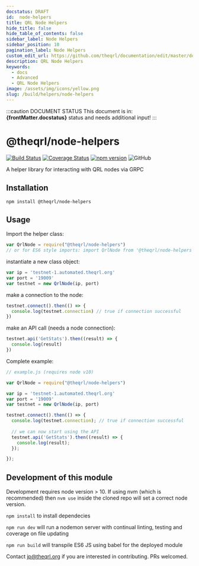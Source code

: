 ```yaml
---
docstatus: DRAFT
id:  node-helpers
title: QRL Node Helpers
hide_title: false
hide_table_of_contents: false
sidebar_label: Node Helpers
sidebar_position: 10
pagination_label: Node Helpers
custom_edit_url: https://github.com/theqrl/documentation/edit/master/docs/basics/what-is-qrl.md
description: QRL Node Helpers
keywords:
  - docs
  - Advanced
  - QRL Node Helpers
image: /assets/img/icons/yellow.png
slug: /build/helpers/node-helpers
---
```


:::caution DOCUMENT STATUS 
<span>This document is in: <b>{frontMatter.docstatus}</b> status and needs additional input!</span>
:::


# @theqrl/node-helpers

[![Build Status](https://travis-ci.com/theQRL/node-helpers.svg?branch=master)](https://travis-ci.com/theQRL/node-helpers) [![Coverage Status](https://coveralls.io/repos/github/theQRL/node-helpers/badge.svg?branch=master)](https://coveralls.io/github/theQRL/node-helpers?branch=master) [![npm version](https://badge.fury.io/js/%40theqrl%2Fnode-helpers.svg)](https://badge.fury.io/js/%40theqrl%2Fnode-helpers) ![GitHub](https://img.shields.io/github/license/theqrl/node-helpers)

A helper library for interacting with QRL nodes via GRPC

## Installation

  `npm install @theqrl/node-helpers`

## Usage

Import the helper class:

```javascript
var QrlNode = require("@theqrl/node-helpers")
// or for ES6 style imports: import QrlNode from '@theqrl/node-helpers'
```

instantiate a new class object:

```javascript
var ip = 'testnet-1.automated.theqrl.org'
var port = '19009'
var testnet = new QrlNode(ip, port)
```

make a connection to the node:

```javascript
testnet.connect().then(() => {
  console.log(testnet.connection) // true if connection successful
})
```

make an API call (needs a node connection):

```javascript
testnet.api('GetStats').then((result) => {
  console.log(result)
})
```

Complete example:

```javascript
// example.js (requires node v10)

var QrlNode = require("@theqrl/node-helpers")

var ip = 'testnet-1.automated.theqrl.org'
var port = '19009'
var testnet = new QrlNode(ip, port)

testnet.connect().then(() => {
  console.log(testnet.connection); // true if connection successful
  
  // we can now start using the API
  testnet.api('GetStats').then((result) => {
    console.log(result);
  });

});
```

## Development of this module

Development requires node version > 10.  If using nvm (which is recommended) then `nvm use` inside the cloned repo will set a correct node version.

`npm install` to install dependecies

`npm run dev` will run a nodemon server with continual linting, testing and coverage on file updating

`npm run build` will transpile ES6 JS using babel for the deployed module

Contact jp@theqrl.org if you are interested in contributing.  PRs welcomed.
